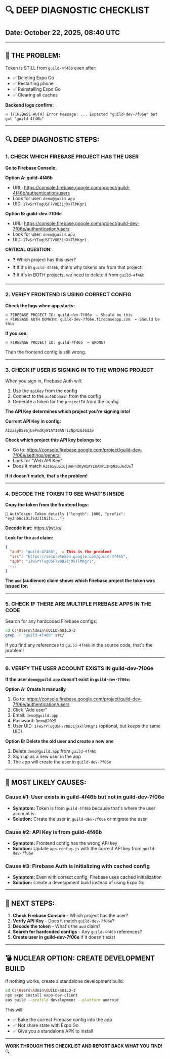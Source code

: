 # 🔍 **DEEP DIAGNOSTIC CHECKLIST**

## Date: October 22, 2025, 08:40 UTC

---

## 🚨 **THE PROBLEM:**

Token is STILL from `guild-4f46b` even after:
- ✅ Deleting Expo Go
- ✅ Restarting phone
- ✅ Reinstalling Expo Go
- ✅ Clearing all caches

**Backend logs confirm:**
```
🔥 [FIREBASE AUTH] Error Message: ... Expected "guild-dev-7f06e" but got "guild-4f46b"
```

---

## 🔍 **DEEP DIAGNOSTIC STEPS:**

### **1. CHECK WHICH FIREBASE PROJECT HAS THE USER**

**Go to Firebase Console:**

**Option A: guild-4f46b**
- URL: https://console.firebase.google.com/project/guild-4f46b/authentication/users
- Look for user: `demo@guild.app`
- UID: `1TwSrYTugUSF7V0B31jXkTlMKgr1`

**Option B: guild-dev-7f06e**
- URL: https://console.firebase.google.com/project/guild-dev-7f06e/authentication/users
- Look for user: `demo@guild.app`
- UID: `1TwSrYTugUSF7V0B31jXkTlMKgr1`

**CRITICAL QUESTION:**
- ❓ Which project has this user?
- ❓ If it's in `guild-4f46b`, that's why tokens are from that project!
- ❓ If it's in BOTH projects, we need to delete it from `guild-4f46b`

---

### **2. VERIFY FRONTEND IS USING CORRECT CONFIG**

**Check the logs when app starts:**
```
🔥 FIREBASE PROJECT ID: guild-dev-7f06e  ← Should be this
🔥 FIREBASE AUTH DOMAIN: guild-dev-7f06e.firebaseapp.com  ← Should be this
```

**If you see:**
```
🔥 FIREBASE PROJECT ID: guild-4f46b  ← WRONG!
```

Then the frontend config is still wrong.

---

### **3. CHECK IF USER IS SIGNING IN TO THE WRONG PROJECT**

When you sign in, Firebase Auth will:
1. Use the `apiKey` from the config
2. Connect to the `authDomain` from the config
3. Generate a token for the `projectId` from the config

**The API Key determines which project you're signing into!**

**Current API Key in config:**
```
AIzaSyD5i6jUePndKyW1AYI0ANrizNpNzGJ6d3w
```

**Check which project this API key belongs to:**
- Go to: https://console.firebase.google.com/project/guild-dev-7f06e/settings/general
- Look for "Web API Key"
- Does it match `AIzaSyD5i6jUePndKyW1AYI0ANrizNpNzGJ6d3w`?

**If it doesn't match, that's the problem!**

---

### **4. DECODE THE TOKEN TO SEE WHAT'S INSIDE**

**Copy the token from the frontend logs:**
```
🔐 AuthToken: Token details {"length": 1006, "prefix": "eyJhbGciOiJSUzI1NiIs..."}
```

**Decode it at:** https://jwt.io/

**Look for the `aud` claim:**
```json
{
  "aud": "guild-4f46b",  ← This is the problem!
  "iss": "https://securetoken.google.com/guild-4f46b",
  "sub": "1TwSrYTugUSF7V0B31jXkTlMKgr1",
  ...
}
```

**The `aud` (audience) claim shows which Firebase project the token was issued for.**

---

### **5. CHECK IF THERE ARE MULTIPLE FIREBASE APPS IN THE CODE**

Search for any hardcoded Firebase configs:

```bash
cd C:\Users\Admin\GUILD\GUILD-3
grep -r "guild-4f46b" src/
```

If you find any references to `guild-4f46b` in the source code, that's the problem!

---

### **6. VERIFY THE USER ACCOUNT EXISTS IN guild-dev-7f06e**

**If the user `demo@guild.app` doesn't exist in `guild-dev-7f06e`:**

**Option A: Create it manually**
1. Go to: https://console.firebase.google.com/project/guild-dev-7f06e/authentication/users
2. Click "Add user"
3. Email: `demo@guild.app`
4. Password: `Demo@2025`
5. User UID: `1TwSrYTugUSF7V0B31jXkTlMKgr1` (optional, but keeps the same UID)

**Option B: Delete the old user and create a new one**
1. Delete `demo@guild.app` from `guild-4f46b`
2. Sign up as a new user in the app
3. The app will create the user in `guild-dev-7f06e`

---

## 🎯 **MOST LIKELY CAUSES:**

### **Cause #1: User exists in guild-4f46b but not in guild-dev-7f06e**
- **Symptom:** Token is from `guild-4f46b` because that's where the user account is
- **Solution:** Create the user in `guild-dev-7f06e` or migrate the user

### **Cause #2: API Key is from guild-4f46b**
- **Symptom:** Frontend config has the wrong API key
- **Solution:** Update `app.config.js` with the correct API key from `guild-dev-7f06e`

### **Cause #3: Firebase Auth is initializing with cached config**
- **Symptom:** Even with correct config, Firebase uses cached initialization
- **Solution:** Create a development build instead of using Expo Go

---

## 🚀 **NEXT STEPS:**

1. **Check Firebase Console** - Which project has the user?
2. **Verify API Key** - Does it match `guild-dev-7f06e`?
3. **Decode the token** - What's the `aud` claim?
4. **Search for hardcoded configs** - Any `guild-4f46b` references?
5. **Create user in guild-dev-7f06e** if it doesn't exist

---

## 💣 **NUCLEAR OPTION: CREATE DEVELOPMENT BUILD**

If nothing works, create a standalone development build:

```bash
cd C:\Users\Admin\GUILD\GUILD-3
npx expo install expo-dev-client
eas build --profile development --platform android
```

This will:
- ✅ Bake the correct Firebase config into the app
- ✅ Not share state with Expo Go
- ✅ Give you a standalone APK to install

---

**WORK THROUGH THIS CHECKLIST AND REPORT BACK WHAT YOU FIND!** 🔍


